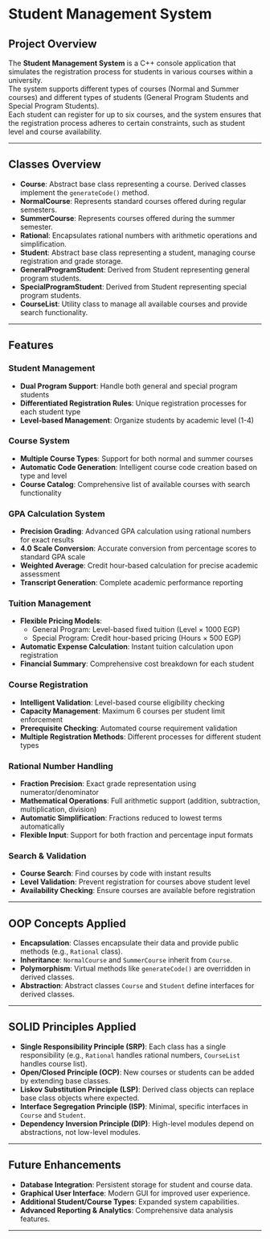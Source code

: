 # Student Management System


## Project Overview

The **Student Management System** is a C++ console application that simulates the registration process for students in various courses within a university.  
The system supports different types of courses (Normal and Summer courses) and different types of students (General Program Students and Special Program Students).  
Each student can register for up to six courses, and the system ensures that the registration process adheres to certain constraints, such as student level and course availability.

---

## Classes Overview

- **Course**: Abstract base class representing a course. Derived classes implement the `generateCode()` method.  
- **NormalCourse**: Represents standard courses offered during regular semesters.  
- **SummerCourse**: Represents courses offered during the summer semester.  
- **Rational**: Encapsulates rational numbers with arithmetic operations and simplification.  
- **Student**: Abstract base class representing a student, managing course registration and grade storage.  
- **GeneralProgramStudent**: Derived from Student representing general program students.  
- **SpecialProgramStudent**: Derived from Student representing special program students.  
- **CourseList**: Utility class to manage all available courses and provide search functionality.  

---

## Features

### Student Management
- **Dual Program Support**: Handle both general and special program students  
- **Differentiated Registration Rules**: Unique registration processes for each student type  
- **Level-based Management**: Organize students by academic level (1-4)  

### Course System
- **Multiple Course Types**: Support for both normal and summer courses  
- **Automatic Code Generation**: Intelligent course code creation based on type and level  
- **Course Catalog**: Comprehensive list of available courses with search functionality  

### GPA Calculation System
- **Precision Grading**: Advanced GPA calculation using rational numbers for exact results  
- **4.0 Scale Conversion**: Accurate conversion from percentage scores to standard GPA scale  
- **Weighted Average**: Credit hour-based calculation for precise academic assessment  
- **Transcript Generation**: Complete academic performance reporting  

### Tuition Management
- **Flexible Pricing Models**:  
  - General Program: Level-based fixed tuition (Level × 1000 EGP)  
  - Special Program: Credit hour-based pricing (Hours × 500 EGP)  
- **Automatic Expense Calculation**: Instant tuition calculation upon registration  
- **Financial Summary**: Comprehensive cost breakdown for each student  

### Course Registration
- **Intelligent Validation**: Level-based course eligibility checking  
- **Capacity Management**: Maximum 6 courses per student limit enforcement  
- **Prerequisite Checking**: Automated course requirement validation  
- **Multiple Registration Methods**: Different processes for different student types  

### Rational Number Handling
- **Fraction Precision**: Exact grade representation using numerator/denominator  
- **Mathematical Operations**: Full arithmetic support (addition, subtraction, multiplication, division)  
- **Automatic Simplification**: Fractions reduced to lowest terms automatically  
- **Flexible Input**: Support for both fraction and percentage input formats  

### Search & Validation
- **Course Search**: Find courses by code with instant results  
- **Level Validation**: Prevent registration for courses above student level  
- **Availability Checking**: Ensure courses are available before registration 
---

## OOP Concepts Applied

- **Encapsulation**: Classes encapsulate their data and provide public methods (e.g., `Rational` class).  
- **Inheritance**: `NormalCourse` and `SummerCourse` inherit from `Course`.  
- **Polymorphism**: Virtual methods like `generateCode()` are overridden in derived classes.  
- **Abstraction**: Abstract classes `Course` and `Student` define interfaces for derived classes.  

---

## SOLID Principles Applied

- **Single Responsibility Principle (SRP)**: Each class has a single responsibility (e.g., `Rational` handles rational numbers, `CourseList` handles course list).  
- **Open/Closed Principle (OCP)**: New courses or students can be added by extending base classes.  
- **Liskov Substitution Principle (LSP)**: Derived class objects can replace base class objects where expected.  
- **Interface Segregation Principle (ISP)**: Minimal, specific interfaces in `Course` and `Student`.  
- **Dependency Inversion Principle (DIP)**: High-level modules depend on abstractions, not low-level modules.  

---

## Future Enhancements
- **Database Integration**: Persistent storage for student and course data.  
- **Graphical User Interface**: Modern GUI for improved user experience.  
- **Additional Student/Course Types**: Expanded system capabilities.  
- **Advanced Reporting & Analytics**: Comprehensive data analysis features.  
---
